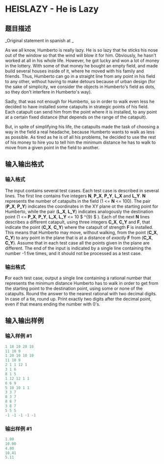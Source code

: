 # HEISLAZY - He is Lazy

## 题目描述

_Original statement in spanish at _

As we all know, Humberto is really lazy. He is so lazy that he sticks his nose out of the window so that the wind will blow it for him. Obviously, he hasn't worked at all in his whole life. However, he got lucky and won a lot of money in the lottery. With some of that money he bought an empty field, and made build several houses inside of it, where he moved with his family and friends. Thus, Humberto can go in a straight line from any point in his field to any other, without having to make detours because of urban design (for the sake of simplicity, we consider the objects in Humberto's field as dots, so they don't interfere in Humberto's way).

Sadly, that was not enough for Humberto, so in order to walk even less he decided to have installed some catapults in strategic points of his field. Each catapult can send him from the point where it is installed, to any point at a certain fixed distance (that depends on the range of the catapult).

But, in spite of simplifying his life, the catapults made the task of choosing a way in the field a real headache, because Humberto wants to walk as less as possible. As tired as he is of all his problems, he decided to use the rest of his money to hire you to tell him the minimum distance he has to walk to move from a given point in the field to another.

## 输入输出格式

### 输入格式

The input contains several test cases. Each test case is described in several lines. The first line contains five integers **N**, **P\_X**, **P\_Y**, **L\_X** and **L\_Y**. **N** represents the number of catapults in the field (1 <= **N** <= 100). The pair (**P\_X**, **P\_Y**) indicates the coordinates in the XY plane ot the starting point for Humberto, while the pair (**L\_X**, **L\_Y**) indicates analogously the destination point (1 <= **P\_X**, **P\_Y**, **L\_X**, **L\_Y** <= 10 $ ^{9} $ ). Each of the next **N** lines describes a different catapult, using three integers **C\_X**, **C\_Y** and **F**, that indicate the point (**C\_X**, **C\_Y**) where the catapult of strength **F** is installed. This means that Humberto may move, without walking, from the point (**C\_X**, **C\_Y**) to any point in the plane that is at a distance of _exactly_ **F** from (**C\_X**, **C\_Y**). Assume that in each test case all the points given in the plane are different. The end of the input is indicated by a single line containing the number -1 five times, and it should not be processed as a test case.

### 输出格式

**F**or each test case, output a single line containing a rational number that represents the minimum distance Humberto has to walk in order to get from the starting point to the destination point, using some or none of the catapults. Round the answer to the nearest rational with two decimal digits. In case of a tie, round up. Print exactly two digits after the decimal point, even if that means ending the number with 0's.

## 输入输出样例

### 输入样例 #1

```cpp
1 10 10 20 10
11 10 9
1 20 10 10 10
11 10 9
2 1 1 12 1
3 1 6
8 1 5
1 12 12 1 1
6 6 9
5 10 10 1 1
3 3 7
8 3 7
8 8 7
3 8 7
5 5 5
-1 -1 -1 -1 -1
```


### 输出样例 #1

```cpp
1.00
10.00
4.00
10.41
5.11
```


